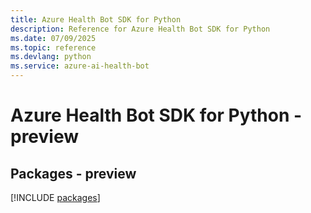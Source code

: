 ```yaml
---
title: Azure Health Bot SDK for Python
description: Reference for Azure Health Bot SDK for Python
ms.date: 07/09/2025
ms.topic: reference
ms.devlang: python
ms.service: azure-ai-health-bot
---
```

# Azure Health Bot SDK for Python - preview
## Packages - preview
[!INCLUDE [packages](health-bot-index.md)]